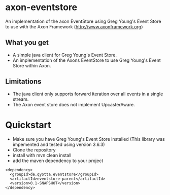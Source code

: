 # axon-eventstore
An implementation of the axon EventStore using Greg Young's Event Store to use with the Axon Framework (http://www.axonframework.org)

## What you get
* A simple java client for Greg Young's Event Store.
* An implementation of the Axons EventStore to use Greg Young's Event Store within Axon.

## Limitations
* The java client only supports forward iteration over all events in a single stream.
* The Axon event store does not implement UpcasterAware.

# Quickstart
* Make sure you have Greg Young's Event Store installed (This library was impemented and tested using version 3.6.3)
* Clone the repository
* install with mvn clean install
* add the maven dependency to your project

```
<dependency>
  <groupId>de.qyotta.eventstore</groupId>
  <artifactId>eventstore-parent</artifactId>
  <version>0.1-SNAPSHOT</version>
</dependency>

```

